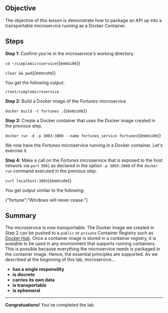 ## Objective
The objective of this lesson is demonstrate how to package an API up into a transportable microservice running as a Docker Container.

## Steps

**Step 1:** Confirm you're in the microservice's working directory.

`cd ~/simplemicroservice`{{execute}}

`clear && pwd`{{execute}}

You get the following output:

`/root/simplemicroservice`

**Step 2:** Build a Docker image of the *Fortunes* microservice

`docker build -t fortunes .`{{execute}}

**Step 3:** Create a Docker container that uses the Docker image created in the previous step.

`docker run -d -p 3003:3000 --name fortunes_service fortunes`{{execute}}

We now have the *Fortunes* microservice running in a Docker container. Let's exercise it.

**Step 4:** Make a call on the *Fortunes* microservice that is exposed to the host network via `port` `3001` as declared in the option `-p 3003:3000` of the `docker run` command executed in the previous step.

`curl localhost:3003`{{execute}}

You get output similar to the following:

{"fortune":"Windows will never cease."}

## Summary

The microservice is now transportable. The Docker image we created in Step 2 can be pushed to a `public` or `private` Container Registry such as [Docker Hub](https://hub.docker.com/). Once a container image is stored in a container registry, it is avaiable to be used in any environment that supports running containers. This is possible because everything the microservice needs is packaged in the container image. Hence, the essential principles are supported. As we described at the beginning of this lab, microservice...

* **has a single responsility**
* **is discrete**
* **carries its own data**
* **is transportable**
* **is ephemeral**

---

**Congratuations!** You've completed the lab.